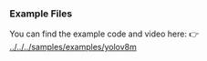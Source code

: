 ### Example Files
You can find the example code and video here:
👉 [../../../samples/examples/yolov8m](../../../samples/examples/yolov8m/)

